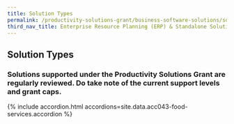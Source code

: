```yaml
---
title: Solution Types
permalink: /productivity-solutions-grant/business-software-solutions/solution-types
third_nav_title: Enterprise Resource Planning (ERP) & Standalone Solutions
---
```


## Solution Types

### Solutions supported under the Productivity Solutions Grant are regularly reviewed. Do take note of the current support levels and grant caps.

{% include accordion.html accordions=site.data.acc043-food-services.accordion %}